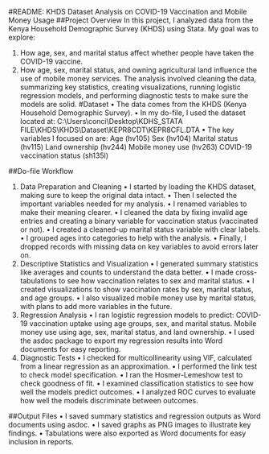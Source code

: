 #README: KHDS Dataset Analysis on COVID-19 Vaccination and Mobile Money Usage
##Project Overview
In this project, I analyzed data from the Kenya Household Demographic Survey (KHDS) using Stata. My goal was to explore:
1.	How age, sex, and marital status affect whether people have taken the COVID-19 vaccine.
2.	How age, sex, marital status, and owning agricultural land influence the use of mobile money services.
The analysis involved cleaning the data, summarizing key statistics, creating visualizations, running logistic regression models, and performing diagnostic tests to make sure the models are solid.
#Dataset
•	The data comes from the KHDS (Kenya Household Demographic Survey).
•	In my do-file, I used the dataset located at:
C:\Users\conci\Desktop\KDHS_STATA FILE\KHDS\KHDS\Dataset\KEPR8CDT\KEPR8CFL.DTA
•	The key variables I focused on are:
Age (hv105)
Sex (hv104)
Marital status (hv115)
Land ownership (hv244)
Mobile money use (hv263)
COVID-19 vaccination status (sh135l)

##Do-file Workflow
1. Data Preparation and Cleaning
•	I started by loading the KHDS dataset, making sure to keep the original data intact.
•	Then I selected the important variables needed for my analysis.
•	I renamed variables to make their meaning clearer.
•	I cleaned the data by fixing invalid age entries and creating a binary variable for vaccination status (vaccinated or not).
•	I created a cleaned-up marital status variable with clear labels.
•	I grouped ages into categories to help with the analysis.
•	Finally, I dropped records with missing data on key variables to avoid errors later on.
2. Descriptive Statistics and Visualization
•	I generated summary statistics like averages and counts to understand the data better.
•	I made cross-tabulations to see how vaccination relates to sex and marital status.
•	I created visualizations to show vaccination rates by sex, marital status, and age groups.
•	I also visualized mobile money use by marital status, with plans to add more variables in the future.
3. Regression Analysis
•	I ran logistic regression models to predict:
COVID-19 vaccination uptake using age groups, sex, and marital status.
Mobile money use using age, sex, marital status, and land ownership.
•	I used the asdoc package to export my regression results into Word documents for easy reporting.
4. Diagnostic Tests
•	I checked for multicollinearity using VIF, calculated from a linear regression as an approximation.
•	I performed the link test to check model specification.
•	I ran the Hosmer-Lemeshow test to check goodness of fit.
•	I examined classification statistics to see how well the models predict outcomes.
•	I analyzed ROC curves to evaluate how well the models discriminate between outcomes.

##Output Files
•	I saved summary statistics and regression outputs as Word documents using asdoc.
•	I saved graphs as PNG images to illustrate key findings.
•	Tabulations were also exported as Word documents for easy inclusion in reports.

